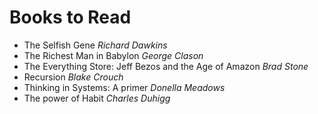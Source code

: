 <!---
layout: page
title: "To Read"
description: "Books to Read"
permalink: /to-read/
-->


# Books to Read

- The Selfish Gene *Richard Dawkins*
- The Richest Man in Babylon *George Clason*
- The Everything Store: Jeff Bezos and the Age of Amazon *Brad Stone*
- Recursion *Blake Crouch*
- Thinking in Systems: A primer *Donella Meadows*
- The power of Habit *Charles Duhigg*
  
